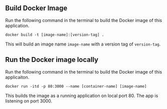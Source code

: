## Build Docker Image

Run the following command in the terminal to build the Docker image of this application.

```
docker build -t [image-name]:[version-tag] .
```
This will build an image name `image-name` with a version tag of `version-tag`.

## Run the Docker image locally

Run the following command in the terminal to build the Docker image of this applicaiton.

```
docker run -itd -p 80:3000 --name [container-name] [image-name]
```

This builds the image as a running application on local port 80. The app is listening on port 3000.
